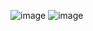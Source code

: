 ![image](https://github.com/user-attachments/assets/77f671b2-4f98-448f-850b-5af6c4b4cbe8)
![image](https://github.com/user-attachments/assets/4ab4011a-a05f-4ee2-9a0c-c3e6e11b45de)
